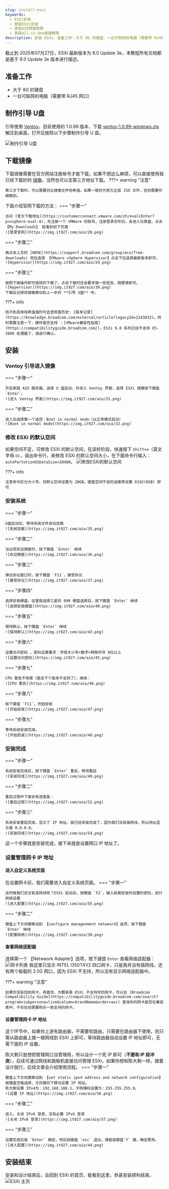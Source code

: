 ```yaml
---
slug: install-esxi
keywords: 
  - ESXi安装
  - 家庭ESXi安装
  - 家庭AIO搭建教程
  - 家庭All-in-One搭建教程
description: 安装 ESXi，准备工作：大于 8G 的硬盘、一台可联网的电脑（需要带 RJ45 网口），引导使用 Ventoy 目前使用的 1.0.99 版本。
---
```

截止到 2025年07月27日，ESXi 最新版本为 8.0 Update 3e，本教程所有文档都是基于 8.0 Update 3e 版本进行描述。
## 准备工作
- 大于 8G 的硬盘
- 一台可联网的电脑（需要带 RJ45 网口）

## 制作引导 U盘

引导使用 [Ventoy](https://www.ventoy.net/cn/)，目前使用的 1.0.99 版本，下载 [ventoy-1.0.99-windows.zip](https://github.com/ventoy/Ventoy/releases) 解压到桌面，打开后按照以下步骤制作引导 U 盘。

![制作引导 U盘](https://img.it927.com/aio/27.png)

## 下载镜像

下载镜像需要在官方网站注册账号才能下载，如果不想这么麻烦，可以直接使用我已经下载好的 [镜像](https://pan.baidu.com/s/15MNW2IN8_5aEz45bFuE0SA?pwd=sjc7)，当然也可以去第三方地址下载。
???+ warning "注意"

    第三方下载时，可以需要对比镜像文件哈希值，如果一致则为官方正版 ISO 文件，否则需要仔细甄别。


下面介绍官网下载的方法：
=== "步骤一"

    访问 [官方下载地址](https://customerconnect.vmware.com/zh/evalcEnter?p=vsphere-eval-8)，先注册一个 VMWare 的账号，注册登录完毕后，会进入仪表盘，点击【My Downloads】 能看到如下页面
    ![登录官网](https://img.it927.com/aio/28.png)

=== "步骤二"

    再点击上方的 [HERE](https://support.broadcom.com/group/ecx/free-downloads) 然后选择 【VMware vSphere Hypervisor】点击下拉选择最新版本即可。
    ![Hypervisor](https://img.it927.com/aio/29.png)

=== "步骤三"

    按照下面操作即可愉快的下载了，点击下载时还会要求填一些信息，随便填即可。
    ![Hypervisor](https://img.it927.com/aio/30.png)
    下载后记得将镜像移动到上一步的 **引导 U盘** 中。

???+ info

    找不到具体哈希值值时可去官网查历史: [版本记录](https://knowledge.broadcom.com/external/article?legacyId=2143832)。同时需要注意一下，硬件是否支持 ：[VMware兼容性指南](https://compatibilityguide.broadcom.com/)，ESXi 9.0 系列已经不支持 E5-2600 处理器了，请自行确认。

## 安装
### Ventoy  引导进入镜像
=== "步骤一"

    开启家庭 AIO 服务器，选择 U 盘启动，并进入 Ventoy 界面，选择 ESXi 镜像按下键盘 `Enter`。
    ![进入 Ventoy 界面](https://img.it927.com/aio/31.png)

=== "步骤二"

    进入后选择第一个选项：Boot in normal mode（以正常模式启动）
    ![Boot in normal mode](https://img.it927.com/aio/32.png)

### 修改 ESXi 的默认空间
如果空间不足，可修改 ESXi 的默认空间，在读秒阶段，快速按下 `Shift+o`（英文字母 o），调出命令行，来修改 ESXi 的默认空间大小，在下面命令行输入：`autoPartotionOSDataSize=20480`。
![修改ESXi的默认空间](https://img.it927.com/aio/33.png)

???+ info

    注意命令区分大小写，将默认空间设置为 20GB。硬盘空间不足的话推荐设置 8192(8GB) 即可


### 安装系统
=== "步骤一"

    U盘启动后，等待系统文件自动加载
    ![系统加载](https://img.it927.com/aio/35.png)

=== "步骤二"

    当出现欢迎弹窗时，按下键盘 `Enter` 继续
    ![欢迎弹窗](https://img.it927.com/aio/36.png)

=== "步骤三"

    弹出协议窗口时，按下键盘 `F11`，接受协议
    ![接受协议](https://img.it927.com/aio/37.png)

=== "步骤四"

    选择安装硬盘，这里我选择三星的 890 硬盘选择后，按下键盘 `Enter` 继续
    ![选择安装硬盘](https://img.it927.com/aio/40.png)

=== "步骤五"

    保持默认，按下键盘 `Enter` 继续
    ![保持默认](https://img.it927.com/aio/43.png)

=== "步骤六"

    设置访问密码 ，密码设置要求：字母大小写+数字+特殊符号 8位以上
    ![设置访问密码](https://img.it927.com/aio/45.png)

=== "步骤七"

    CPU 警告不用管（是说下个版本不支持了），继续：
    ![CPU 警告](https://img.it927.com/aio/46.png)

=== "步骤八"

    按下键盘 `F11`，开始安装
    ![开始安装](https://img.it927.com/aio/47.png)

=== "步骤九"

    等待系统安装完成。
    ![开始安装](https://img.it927.com/aio/48.png)

### 安装完成
=== "步骤一"

    系统安装完成后，按下键盘 `Enter` 重启，等待重启
    ![安装完成](https://img.it927.com/aio/49.png)

=== "步骤二"

    重启过程中下面会有进度条：
    ![重启过程](https://img.it927.com/aio/52.png)

=== "步骤三"

    系统安装重启完成，显示了 IP 地址，就已经安装完成了，因为我们没有插网线，所以地址显示是 0.0.0.0。
    ![安装完成](https://img.it927.com/aio/54.png)

这一个步骤就是安装完成，接下来就是设置网口 IP 地址了。
### 设置管理网卡 IP 地址
#### 进入自定义系统页面
在设置网卡前，我们需要进入自定义系统页面。
=== "步骤一"

    这时候我们还没有连网线呢？ESXi 启动后，按键盘 `F2`，输入前面安装时设置的密码，进行网络设置
    ![进入配置](https://img.it927.com/aio/55.png)

=== "步骤二"

    键盘上下方向键移动到 【configure managenment netweork】选项，按下键盘 `Enter` 继续
    ![配置网络](https://img.it927.com/aio/38.png)

#### 查看网络适配器
选择第一个 【Netweork Adapter】选项，按下键盘 `Enter` 查看网络适配器：
![网卡列表](https://img.it927.com/aio/39.png)
我这里只显示 INTEL I350T4V2 四口网卡，只是我并没有插网线，还有两个板载的 2.5G 网口，因为 ESXi 不支持，所以没有显示网络适配器中。

???+ warning "注意"

    如果你没有找到网卡，恭喜你，大概率是 ESXi 不支持你的网卡，可以在 [Broadcom Compatibility Guide](https://compatibilityguide.broadcom.com/search?program=io&persona=live&column=brandName&order=asc) 查询你的网卡是否在兼容表中，不存在则需要购买一款支持的网卡。

#### 设置管理网卡 IP 地址
这个环节中，如果你上游有路由器，不需要软路由，只需要在路由器下使用，则只需从路由器上接一根网线到 ESXi 上即可，等待路由器自动设置 IP 地址即可，无需下面的 IP 设置。

陈大剩只是想把管理网口当管理用，所以设计一个死 IP 即可（**不要和 IP 段冲突**），后续可通过网线和跳板机直接访问管理 ESXi，如果你想和陈大剩一样，跟着设计就行，后续文章会介绍使用流程。
=== "步骤一"

    键盘上下方向键移动到 【set static ipv4 address and network configuration】 按键盘空格选择，方向键向下移动设置 IP 地址。  
    陈大剩设置 IPv4为：192.168.188.1，子网掩码设置为：255.255.255.0。
    ![设置 IP 地址](https://img.it927.com/aio/56.png)

=== "步骤二"

    进入，关闭 IPv6 登录，没有必要 IPv6 登录
    ![关闭 IPv6 登录](https://img.it927.com/aio/57.png)

=== "步骤三"

    设置完成后按 `Enter` 确定，然后按键盘 `esc` 退出，弹窗按键盘`Y` 键，确定更改。
    ![进入配置](https://img.it927.com/aio/44.png)

## 安装结束
安装和设计结束后，会回到 ESXi 的首页，能看到这里，恭喜安装顺利结束。
![ESXi 主页](https://img.it927.com/aio/50.png)